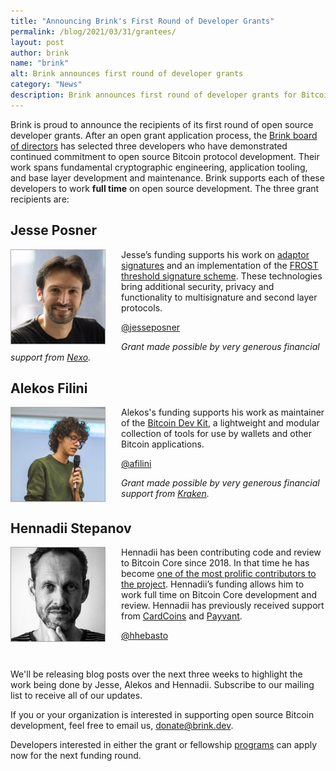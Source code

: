 ```yaml
---
title: "Announcing Brink's First Round of Developer Grants"
permalink: /blog/2021/03/31/grantees/
layout: post
author: brink
name: "brink"
alt: Brink announces first round of developer grants
category: "News"
description: Brink announces first round of developer grants for Bitcoin Core, Bitcoin Dev Kit, and a FROST Implementation.
---
```


Brink is proud to announce the recipients of its first round of open source developer grants.
After an open grant application process, the [Brink board of directors][brink board] has selected three
developers who have demonstrated continued commitment to open source Bitcoin protocol
development. Their work spans fundamental cryptographic engineering, application tooling,
and base layer development and maintenance. Brink supports each of these developers to
work **full time** on open source development. The three grant recipients are:

## Jesse Posner

<img src="/assets/images/jesse-posner.jpg" alt="Picture of Jesse Posner" style="float:left;border:1px solid
darkgray;margin-right:25px;width:150px;" />

Jesse’s funding supports his work on [adaptor signatures][] and an implementation of the
[FROST threshold signature scheme][frost]. These technologies bring additional security, privacy
and functionality to multisignature and second layer protocols.

[@jesseposner][jesse twitter]

_Grant made possible by very generous financial support from [Nexo][]._
<br style="clear:both" />

## Alekos Filini

<img src="/assets/images/alekos-filini.jpg" alt="Picture of Alekos Filini" style="float:left;border:1px solid
darkgray;margin-right:25px;width:150px;" />
Alekos's funding supports his work as maintainer of the [Bitcoin Dev Kit][bdk], a
lightweight and modular collection of tools for use by wallets and other Bitcoin applications.

[@afilini][alekos twitter]

_Grant made possible by very generous financial support from [Kraken][]._
<br style="clear:both" />

## Hennadii Stepanov

<img src="/assets/images/hennadii-stepanov.jpg" alt="Picture of Hennadii Stepanov" style="float:left;border:1px solid
darkgray;margin-right:25px;width:150px;" />
Hennadii has been contributing code and review to Bitcoin Core since 2018. In that time he
has become [one of the most prolific contributors to the project][hebasto]. Hennadii’s funding allows
him to work full time on Bitcoin Core development and review. Hennadii has previously
received support from [CardCoins][] and [Payvant][payvant].

[@hhebasto][hennadii twitter]

<br style="clear:both" />

We'll be releasing blog posts over the next three weeks to highlight the work
being done by Jesse, Alekos and Hennadii. Subscribe to our mailing list to
receive all of our updates.

If you or your organization is interested in supporting open source Bitcoin
development, feel free to email us, [donate@brink.dev][donate].

Developers interested in either the grant or fellowship [programs][programs] can
apply now for the next funding round.

[brink board]: /#board
[nexo]: https://nexo.io/
[kraken]: https://www.kraken.com/
[adaptor signatures]: https://bitcoinops.org/en/topics/adaptor-signatures/
[frost]: https://crysp.uwaterloo.ca/software/frost/
[bdk]: https://bitcoindevkit.org/
[hebasto]: https://github.com/bitcoin/bitcoin/commits?author=hebasto
[cardcoins]: https://www.cardcoins.co/
[payvant]: https://payvant.com/
[donate]: mailto:donate@brink.dev
[programs]: /programs
[jesse twitter]: https://twitter.com/jesseposner
[alekos twitter]: https://twitter.com/afilini
[hennadii twitter]: https://twitter.com/hhebasto

